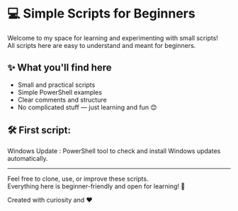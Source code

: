 # 💻 Simple Scripts for Beginners

Welcome to my space for learning and experimenting with small scripts!  
All scripts here are easy to understand and meant for beginners.

## ✨ What you'll find here

- Small and practical scripts
- Simple PowerShell examples
- Clear comments and structure
- No complicated stuff — just learning and fun 😊


## 🛠️ First script: 

Windows Update : PowerShell tool to check and install Windows updates automatically.  

---

Feel free to clone, use, or improve these scripts.  
Everything here is beginner-friendly and open for learning! 🚀

Created with curiosity and ❤️
